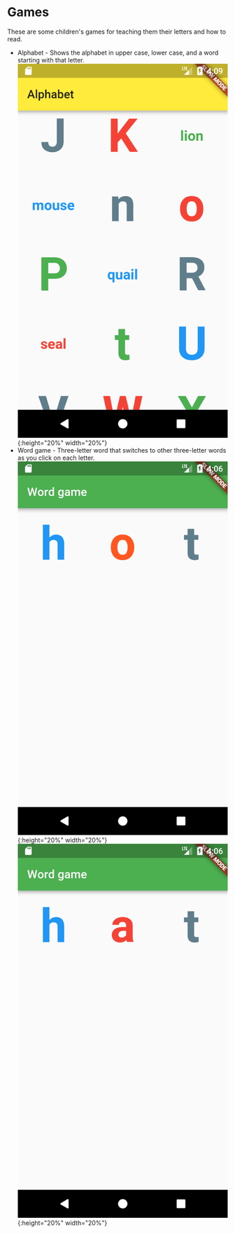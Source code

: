 # Games

These are some children's games for teaching them their letters and how to read.

- Alphabet - Shows the alphabet in upper case, lower case, and a word starting with that letter.
![alphabet screenshot](/alphabet/alphabet_screenshot.png?raw=true "Alphabet screenshot"){:height="20%" width="20%"}
- Word game - Three-letter word that switches to other three-letter words as you click on each letter.
![hot screenshot](/word_game/hot_screenshot.png?raw=true "hot screenshot"){:height="20%" width="20%"}
![hat screenshot](/word_game/hat_screenshot.png?raw=true "hat screenshot"){:height="20%" width="20%"}
